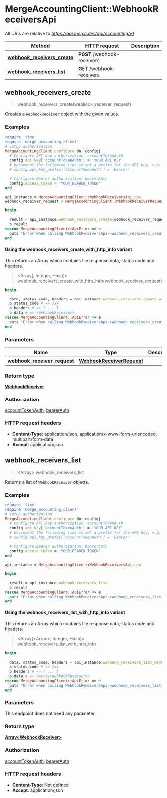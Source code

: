 # MergeAccountingClient::WebhookReceiversApi

All URIs are relative to *https://api.merge.dev/api/accounting/v1*

| Method | HTTP request | Description |
| ------ | ------------ | ----------- |
| [**webhook_receivers_create**](WebhookReceiversApi.md#webhook_receivers_create) | **POST** /webhook-receivers |  |
| [**webhook_receivers_list**](WebhookReceiversApi.md#webhook_receivers_list) | **GET** /webhook-receivers |  |


## webhook_receivers_create

> <WebhookReceiver> webhook_receivers_create(webhook_receiver_request)



Creates a `WebhookReceiver` object with the given values.

### Examples

```ruby
require 'time'
require 'merge_accounting_client'
# setup authorization
MergeAccountingClient.configure do |config|
  # Configure API key authorization: accountTokenAuth
  config.api_key['accountTokenAuth'] = 'YOUR API KEY'
  # Uncomment the following line to set a prefix for the API key, e.g. 'Bearer' (defaults to nil)
  # config.api_key_prefix['accountTokenAuth'] = 'Bearer'

  # Configure Bearer authorization: bearerAuth
  config.access_token = 'YOUR_BEARER_TOKEN'
end

api_instance = MergeAccountingClient::WebhookReceiversApi.new
webhook_receiver_request = MergeAccountingClient::WebhookReceiverRequest.new({event: 'event_example', is_active: false}) # WebhookReceiverRequest | 

begin
  
  result = api_instance.webhook_receivers_create(webhook_receiver_request)
  p result
rescue MergeAccountingClient::ApiError => e
  puts "Error when calling WebhookReceiversApi->webhook_receivers_create: #{e}"
end
```

#### Using the webhook_receivers_create_with_http_info variant

This returns an Array which contains the response data, status code and headers.

> <Array(<WebhookReceiver>, Integer, Hash)> webhook_receivers_create_with_http_info(webhook_receiver_request)

```ruby
begin
  
  data, status_code, headers = api_instance.webhook_receivers_create_with_http_info(webhook_receiver_request)
  p status_code # => 2xx
  p headers # => { ... }
  p data # => <WebhookReceiver>
rescue MergeAccountingClient::ApiError => e
  puts "Error when calling WebhookReceiversApi->webhook_receivers_create_with_http_info: #{e}"
end
```

### Parameters

| Name | Type | Description | Notes |
| ---- | ---- | ----------- | ----- |
| **webhook_receiver_request** | [**WebhookReceiverRequest**](WebhookReceiverRequest.md) |  |  |

### Return type

[**WebhookReceiver**](WebhookReceiver.md)

### Authorization

[accountTokenAuth](../README.md#accountTokenAuth), [bearerAuth](../README.md#bearerAuth)

### HTTP request headers

- **Content-Type**: application/json, application/x-www-form-urlencoded, multipart/form-data
- **Accept**: application/json


## webhook_receivers_list

> <Array<WebhookReceiver>> webhook_receivers_list



Returns a list of `WebhookReceiver` objects.

### Examples

```ruby
require 'time'
require 'merge_accounting_client'
# setup authorization
MergeAccountingClient.configure do |config|
  # Configure API key authorization: accountTokenAuth
  config.api_key['accountTokenAuth'] = 'YOUR API KEY'
  # Uncomment the following line to set a prefix for the API key, e.g. 'Bearer' (defaults to nil)
  # config.api_key_prefix['accountTokenAuth'] = 'Bearer'

  # Configure Bearer authorization: bearerAuth
  config.access_token = 'YOUR_BEARER_TOKEN'
end

api_instance = MergeAccountingClient::WebhookReceiversApi.new

begin
  
  result = api_instance.webhook_receivers_list
  p result
rescue MergeAccountingClient::ApiError => e
  puts "Error when calling WebhookReceiversApi->webhook_receivers_list: #{e}"
end
```

#### Using the webhook_receivers_list_with_http_info variant

This returns an Array which contains the response data, status code and headers.

> <Array(<Array<WebhookReceiver>>, Integer, Hash)> webhook_receivers_list_with_http_info

```ruby
begin
  
  data, status_code, headers = api_instance.webhook_receivers_list_with_http_info
  p status_code # => 2xx
  p headers # => { ... }
  p data # => <Array<WebhookReceiver>>
rescue MergeAccountingClient::ApiError => e
  puts "Error when calling WebhookReceiversApi->webhook_receivers_list_with_http_info: #{e}"
end
```

### Parameters

This endpoint does not need any parameter.

### Return type

[**Array&lt;WebhookReceiver&gt;**](WebhookReceiver.md)

### Authorization

[accountTokenAuth](../README.md#accountTokenAuth), [bearerAuth](../README.md#bearerAuth)

### HTTP request headers

- **Content-Type**: Not defined
- **Accept**: application/json

